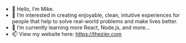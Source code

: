 - 👋 Hello, I’m Mike.
- 👀 I’m interested in creating enjoyable, clean, intuitive experiences for people that help to solve real-world problems and make lives better.
- 🌱 I’m currently learning more React, Node.js, and more...
- 📫 View my website here: https://thezier.com

